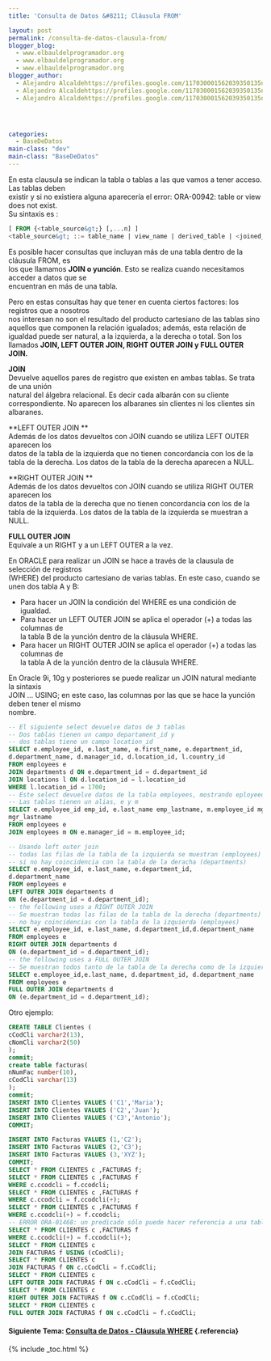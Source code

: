 ```yaml
---
title: 'Consulta de Datos &#8211; Cláusula FROM'

layout: post
permalink: /consulta-de-datos-clausula-from/
blogger_blog:
  - www.elbauldelprogramador.org
  - www.elbauldelprogramador.org
  - www.elbauldelprogramador.org
blogger_author:
  - Alejandro Alcaldehttps://profiles.google.com/117030001562039350135noreply@blogger.com
  - Alejandro Alcaldehttps://profiles.google.com/117030001562039350135noreply@blogger.com
  - Alejandro Alcaldehttps://profiles.google.com/117030001562039350135noreply@blogger.com




categories:
  - BaseDeDatos
main-class: "dev"
main-class: "BaseDeDatos"
---
```

<div class="icosql">
</div>

En esta clausula se indican la tabla o tablas a las que vamos a tener acceso. Las tablas deben  
existir y si no existiera alguna aparecería el error: ORA-00942: table or view does not exist.  
Su sintaxis es :

```sql
[ FROM {<table_source&gt;} [,...n] ]
<table_source&gt; ::= table_name | view_name | derived_table | <joined_table&gt;

```


<!--ad-->


Es posible hacer consultas que incluyan más de una tabla dentro de la cláusula FROM, es  
los que llamamos **JOIN o yunción**. Esto se realiza cuando necesitamos acceder a datos que se  
encuentran en más de una tabla.

Pero en estas consultas hay que tener en cuenta ciertos factores: los registros que a nosotros  
nos interesan no son el resultado del producto cartesiano de las tablas sino aquellos que componen la relación igualados; además, esta relación de igualdad puede ser natural, a la izquierda, a la derecha o total. Son los llamados **JOIN, LEFT OUTER JOIN, RIGHT OUTER JOIN y FULL OUTER JOIN.**

**JOIN**  
Devuelve aquellos pares de registro que existen en ambas tablas. Se trata de una unión  
natural del álgebra relacional. Es decir cada albarán con su cliente correspondiente. No aparecen los albaranes sin clientes ni los clientes sin albaranes.

**LEFT OUTER JOIN **  
Además de los datos devueltos con JOIN cuando se utiliza LEFT OUTER aparecen los  
datos de la tabla de la izquierda que no tienen concordancia con los de la tabla de la derecha. Los datos de la tabla de la derecha aparecen a NULL.

**RIGHT OUTER JOIN **  
Además de los datos devueltos con JOIN cuando se utiliza RIGHT OUTER aparecen los  
datos de la tabla de la derecha que no tienen concordancia con los de la tabla de la izquierda. Los datos de la tabla de la izquierda se muestran a NULL.

**FULL OUTER JOIN**  
Equivale a un RIGHT y a un LEFT OUTER a la vez.

En ORACLE para realizar un JOIN se hace a través de la clausula de selección de registros  
(WHERE) del producto cartesiano de varias tablas. En este caso, cuando se unen dos tabla A y B:

  * Para hacer un JOIN la condición del WHERE es una condición de igualdad.
  * Para hacer un LEFT OUTER JOIN se aplica el operador (+) a todas las columnas de  
    la tabla B de la yunción dentro de la cláusula WHERE.
  * Para hacer un RIGHT OUTER JOIN se aplica el operador (+) a todas las columnas de  
    la tabla A de la yunción dentro de la cláusula WHERE.

En Oracle 9i, 10g y posteriores se puede realizar un JOIN natural mediante la sintaxis  
JOIN ... USING; en este caso, las columnas por las que se hace la yunción deben tener el mismo  
nombre.

```sql
-- El siguiente select devuelve datos de 3 tablas
-- Dos tablas tienen un campo departament_id y
-- dos tablas tiene un campo location_id
SELECT e.employee_id, e.last_name, e.first_name, e.department_id,
d.department_name, d.manager_id, d.location_id, l.country_id
FROM employees e
JOIN departments d ON e.department_id = d.department_id
JOIN locations l ON d.location_id = l.location_id
WHERE l.location_id = 1700;
-- Este select devuelve datos de la tabla employees, mostrando eployeed_id y last_name, junto con manager_id y last_name, haciendo un auto-join
-- Las tablas tienen un alias, e y m
SELECT e.employee_id emp_id, e.last_name emp_lastname, m.employee_id mgr_id, m.last_name
mgr_lastname
FROM employees e
JOIN employees m ON e.manager_id = m.employee_id;

-- Usando left outer join
-- todas las filas de la tabla de la izquierda se muestran (employees) incluso
-- si no hay coincidencia con la tabla de la deracha (departments)
SELECT e.employee_id, e.last_name, e.department_id,
d.department_name
FROM employees e
LEFT OUTER JOIN departments d
ON (e.department_id = d.department_id);
-- the following uses a RIGHT OUTER JOIN
-- Se muestran todas las filas de la tabla de la derecha (departments) incluso si
-- no hay coincidencias con la tabla de la izquierda (employees)
SELECT e.employee_id, e.last_name, d.department_id,d.department_name
FROM employees e
RIGHT OUTER JOIN departments d
ON (e.department_id = d.department_id);
-- the following uses a FULL OUTER JOIN
-- Se muestran todos tanto de la tabla de la derecha como de la izquierda
SELECT e.employee_id,e.last_name, d.department_id, d.department_name
FROM employees e
FULL OUTER JOIN departments d
ON (e.department_id = d.department_id);

```

Otro ejemplo:

```sql
CREATE TABLE Clientes (
cCodCli varchar2(13),
cNomCli varchar2(50)
);
commit;
create table facturas(
nNumFac number(10),
cCodCli varchar(13)
);
commit;
INSERT INTO Clientes VALUES ('C1','Maria');
INSERT INTO Clientes VALUES ('C2','Juan');
INSERT INTO Clientes VALUES ('C3','Antonio');
COMMIT;

INSERT INTO Facturas VALUES (1,'C2');
INSERT INTO Facturas VALUES (2,'C3');
INSERT INTO Facturas VALUES (3,'XYZ');
COMMIT;
SELECT * FROM CLIENTES c ,FACTURAS f;
SELECT * FROM CLIENTES c ,FACTURAS f
WHERE c.ccodcli = f.ccodcli;
SELECT * FROM CLIENTES c ,FACTURAS f
WHERE c.ccodcli = f.ccodcli(+);
SELECT * FROM CLIENTES c ,FACTURAS f
WHERE c.ccodcli(+) = f.ccodcli;
-- ERROR ORA-01468: un predicado sólo puede hacer referencia a una tabla de unión externa
SELECT * FROM CLIENTES c ,FACTURAS f
WHERE c.ccodcli(+) = f.ccodcli(+);
SELECT * FROM CLIENTES c
JOIN FACTURAS f USING (cCodCli);
SELECT * FROM CLIENTES c
JOIN FACTURAS f ON c.cCodCli = f.cCodCli;
SELECT * FROM CLIENTES c
LEFT OUTER JOIN FACTURAS f ON c.cCodCli = f.cCodCli;
SELECT * FROM CLIENTES c
RIGHT OUTER JOIN FACTURAS f ON c.cCodCli = f.cCodCli;
SELECT * FROM CLIENTES c
FULL OUTER JOIN FACTURAS f ON c.cCodCli = f.cCodCli;


```

#### Siguiente Tema: [Consulta de Datos - Cláusula WHERE][1] {.referencia}



 [1]: https://elbauldelprogramador.com/consulta-de-datos-clausula-where/

{% include _toc.html %}
